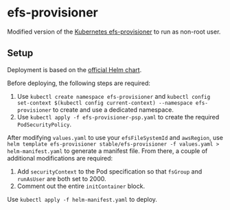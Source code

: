 # efs-provisioner

Modified version of the [Kubernetes efs-provisioner](https://github.com/kubernetes-incubator/external-storage/tree/master/aws/efs) to run as non-root user.

## Setup

Deployment is based on the [official Helm chart](https://github.com/helm/charts/tree/master/stable/efs-provisioner).

Before deploying, the following steps are required:
1. Use `kubectl create namespace efs-provisioner` and `kubectl config set-context $(kubectl config current-context) --namespace efs-provisioner` to create and use a dedicated namespace.
2. Use `kubectl apply -f efs-provisioner-psp.yaml` to create the required `PodSecurityPolicy`.

After modifying `values.yaml` to use your `efsFileSystemId` and `awsRegion`, use `helm template efs-provisioner stable/efs-provisioner -f values.yaml > helm-manifest.yaml` to generate a manifest file. From there, a couple of additional modifications are required:

1. Add `securityContext` to the Pod specification so that `fsGroup` and `runAsUser` are both set to 2000.
2. Comment out the entire `initContainer` block.

Use `kubectl apply -f helm-manifest.yaml` to deploy.
